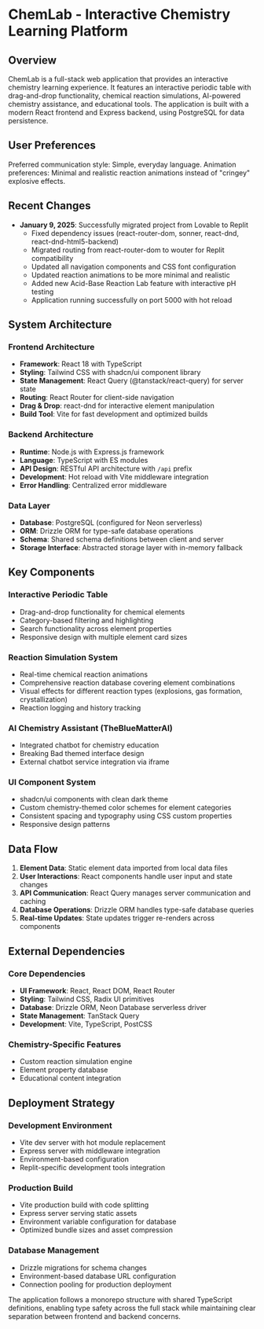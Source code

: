 # ChemLab - Interactive Chemistry Learning Platform

## Overview

ChemLab is a full-stack web application that provides an interactive chemistry learning experience. It features an interactive periodic table with drag-and-drop functionality, chemical reaction simulations, AI-powered chemistry assistance, and educational tools. The application is built with a modern React frontend and Express backend, using PostgreSQL for data persistence.

## User Preferences

Preferred communication style: Simple, everyday language.
Animation preferences: Minimal and realistic reaction animations instead of "cringey" explosive effects.

## Recent Changes

- **January 9, 2025**: Successfully migrated project from Lovable to Replit
  - Fixed dependency issues (react-router-dom, sonner, react-dnd, react-dnd-html5-backend)
  - Migrated routing from react-router-dom to wouter for Replit compatibility
  - Updated all navigation components and CSS font configuration
  - Updated reaction animations to be more minimal and realistic
  - Added new Acid-Base Reaction Lab feature with interactive pH testing
  - Application running successfully on port 5000 with hot reload

## System Architecture

### Frontend Architecture
- **Framework**: React 18 with TypeScript
- **Styling**: Tailwind CSS with shadcn/ui component library
- **State Management**: React Query (@tanstack/react-query) for server state
- **Routing**: React Router for client-side navigation
- **Drag & Drop**: react-dnd for interactive element manipulation
- **Build Tool**: Vite for fast development and optimized builds

### Backend Architecture
- **Runtime**: Node.js with Express.js framework
- **Language**: TypeScript with ES modules
- **API Design**: RESTful API architecture with `/api` prefix
- **Development**: Hot reload with Vite middleware integration
- **Error Handling**: Centralized error middleware

### Data Layer
- **Database**: PostgreSQL (configured for Neon serverless)
- **ORM**: Drizzle ORM for type-safe database operations
- **Schema**: Shared schema definitions between client and server
- **Storage Interface**: Abstracted storage layer with in-memory fallback

## Key Components

### Interactive Periodic Table
- Drag-and-drop functionality for chemical elements
- Category-based filtering and highlighting
- Search functionality across element properties
- Responsive design with multiple element card sizes

### Reaction Simulation System
- Real-time chemical reaction animations
- Comprehensive reaction database covering element combinations
- Visual effects for different reaction types (explosions, gas formation, crystallization)
- Reaction logging and history tracking

### AI Chemistry Assistant (TheBlueMatterAI)
- Integrated chatbot for chemistry education
- Breaking Bad themed interface design
- External chatbot service integration via iframe

### UI Component System
- shadcn/ui components with clean dark theme
- Custom chemistry-themed color schemes for element categories
- Consistent spacing and typography using CSS custom properties
- Responsive design patterns

## Data Flow

1. **Element Data**: Static element data imported from local data files
2. **User Interactions**: React components handle user input and state changes
3. **API Communication**: React Query manages server communication and caching
4. **Database Operations**: Drizzle ORM handles type-safe database queries
5. **Real-time Updates**: State updates trigger re-renders across components

## External Dependencies

### Core Dependencies
- **UI Framework**: React, React DOM, React Router
- **Styling**: Tailwind CSS, Radix UI primitives
- **Database**: Drizzle ORM, Neon Database serverless driver
- **State Management**: TanStack Query
- **Development**: Vite, TypeScript, PostCSS

### Chemistry-Specific Features
- Custom reaction simulation engine
- Element property database
- Educational content integration

## Deployment Strategy

### Development Environment
- Vite dev server with hot module replacement
- Express server with middleware integration
- Environment-based configuration
- Replit-specific development tools integration

### Production Build
- Vite production build with code splitting
- Express server serving static assets
- Environment variable configuration for database
- Optimized bundle sizes and asset compression

### Database Management
- Drizzle migrations for schema changes
- Environment-based database URL configuration
- Connection pooling for production deployment

The application follows a monorepo structure with shared TypeScript definitions, enabling type safety across the full stack while maintaining clear separation between frontend and backend concerns.